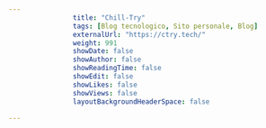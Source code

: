 ---
                title: "Chill-Try"
                tags: [Blog tecnologico, Sito personale, Blog]
                externalUrl: "https://ctry.tech/"
                weight: 991
                showDate: false
                showAuthor: false
                showReadingTime: false
                showEdit: false
                showLikes: false
                showViews: false
                layoutBackgroundHeaderSpace: false
                ---

